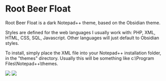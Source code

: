 Root Beer Float
================

Root Beer Float is a dark Notepad++ theme, based on the Obsidian theme.

Styles are defined for the web languages I usually work with: PHP, XML, HTML, CSS, SQL, Javascript. Other languages will just default to Obsidian styles.

To install, simply place the XML file into your Notepad++ installation folder, in the "themes" directory. Usually this will be something like c:\Program Files\Notepad++\themes\.

![](https://raw.github.com/evilsizord/rootbeerfloat/master/thumbnail1.png)
![](https://raw.github.com/evilsizord/rootbeerfloat/master/thumbnail2.png)
